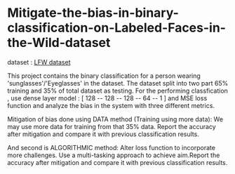 # Mitigate-the-bias-in-binary-classification-on-Labeled-Faces-in-the-Wild-dataset

dataset : [LFW dataset](http://vis-www.cs.umass.edu/lfw/)

This project contains the binary classification for a person wearing 'sunglasses'/'Eyeglasses' in the dataset. The dataset split into two part 65% training and 35% of total dataset as testing.
For the performing classfication , use dense layer model : [ 128 -- 128 -- 128 -- 64 -- 1 ] and MSE loss function and analyze the bias in the system with three different metrics.

Mitigation of bias done using DATA method (Training using more data): We may use more data for training from that 35% data. Report the accuracy after mitigation and compare it with previous
classification results. 

And second is ALGORITHMIC method: Alter loss function to incorporate more challenges. Use a multi-tasking approach to achieve  aim.Report the accuracy after mitigation and
compare it with previous classification results.
